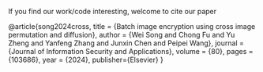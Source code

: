 If you find our work/code interesting, welcome to cite our paper

@article{song2024cross,
title = {Batch image encryption using cross image permutation and diffusion},
author = {Wei Song and Chong Fu and Yu Zheng and Yanfeng Zhang and Junxin Chen and Peipei Wang},
journal = {Journal of Information Security and Applications},
volume = {80},
pages = {103686},
year = {2024},
publisher={Elsevier}
}
